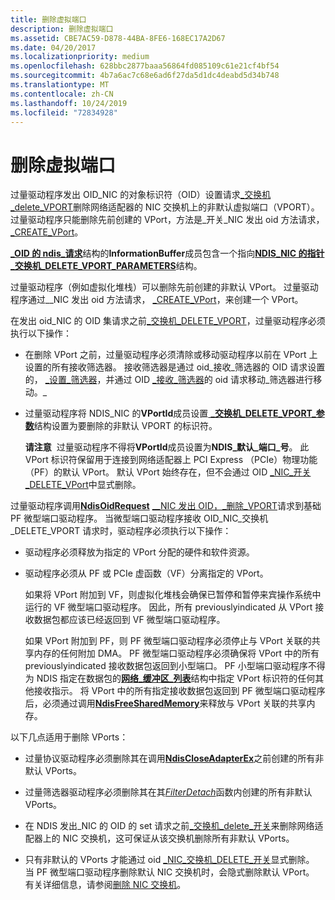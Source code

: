 ```yaml
---
title: 删除虚拟端口
description: 删除虚拟端口
ms.assetid: CBE7AC59-D878-44BA-8FE6-168EC17A2D67
ms.date: 04/20/2017
ms.localizationpriority: medium
ms.openlocfilehash: 628bbc2877baaa56864fd085109c61e21cf4bf54
ms.sourcegitcommit: 4b7a6ac7c68e6ad6f27da5d1dc4deabd5d34b748
ms.translationtype: MT
ms.contentlocale: zh-CN
ms.lasthandoff: 10/24/2019
ms.locfileid: "72834928"
---
```

# <a name="deleting-a-virtual-port"></a>删除虚拟端口


过量驱动程序发出 OID\_NIC 的对象标识符（OID）设置请求[\_交换机\_delete\_VPORT](https://docs.microsoft.com/windows-hardware/drivers/network/oid-nic-switch-delete-vport)删除网络适配器的 NIC 交换机上的非默认虚拟端口（VPORT）。 过量驱动程序只能删除先前创建的 VPort，方法是\_开关\_NIC 发出 oid 方法请求， [\_CREATE\_VPort](https://docs.microsoft.com/windows-hardware/drivers/network/oid-nic-switch-create-vport)。

[ **\_OID 的 ndis\_请求**](https://docs.microsoft.com/windows-hardware/drivers/ddi/ndis/ns-ndis-_ndis_oid_request)结构的**InformationBuffer**成员包含一个指向[**NDIS\_NIC 的指针\_交换机\_DELETE\_VPORT\_PARAMETERS**](https://docs.microsoft.com/windows-hardware/drivers/ddi/ntddndis/ns-ntddndis-_ndis_nic_switch_delete_vport_parameters)结构。

过量驱动程序（例如虚拟化堆栈）可以删除先前创建的非默认 VPort。 过量驱动程序通过\_\_NIC 发出 oid 方法请求， [\_CREATE\_VPort](https://docs.microsoft.com/windows-hardware/drivers/network/oid-nic-switch-create-vport)，来创建一个 VPort。

在发出 oid\_NIC 的 OID 集请求之前[\_交换机\_DELETE\_VPORT](https://docs.microsoft.com/windows-hardware/drivers/network/oid-nic-switch-delete-vport)，过量驱动程序必须执行以下操作：

-   在删除 VPort 之前，过量驱动程序必须清除或移动驱动程序以前在 VPort 上设置的所有接收筛选器。 接收筛选器是通过 oid\_接收\_筛选器的 OID 请求设置的， [\_设置\_筛选器](https://docs.microsoft.com/windows-hardware/drivers/network/oid-receive-filter-set-filter)，并通过 OID [\_接收\_筛选器](https://docs.microsoft.com/windows-hardware/drivers/network/oid-receive-filter-move-filter)的 oid 请求移动\_筛选器进行移动。\_

-   过量驱动程序将 NDIS\_NIC 的**VPortId**成员设置[ **\_交换机\_DELETE\_VPORT\_参数**](https://docs.microsoft.com/windows-hardware/drivers/ddi/ntddndis/ns-ntddndis-_ndis_nic_switch_delete_vport_parameters)结构设置为要删除的非默认 VPORT 的标识符。

    **请注意**  过量驱动程序不得将**VPortId**成员设置为**NDIS\_默认\_端口\_号**。 此 VPort 标识符保留用于连接到网络适配器上 PCI Express （PCIe）物理功能（PF）的默认 VPort。 默认 VPort 始终存在，但不会通过 OID [\_NIC\_开关\_DELETE\_VPort](https://docs.microsoft.com/windows-hardware/drivers/network/oid-nic-switch-delete-vport)中显式删除。

     

过量驱动程序调用[**NdisOidRequest**](https://docs.microsoft.com/windows-hardware/drivers/ddi/ndis/nf-ndis-ndisoidrequest) [\_\_NIC 发出 OID，\_删除\_VPORT](https://docs.microsoft.com/windows-hardware/drivers/network/oid-nic-switch-delete-vport)请求到基础 PF 微型端口驱动程序。 当微型端口驱动程序接收 OID\_NIC\_交换机\_DELETE\_VPORT 请求时，驱动程序必须执行以下操作：

-   驱动程序必须释放为指定的 VPort 分配的硬件和软件资源。

-   驱动程序必须从 PF 或 PCIe 虚函数（VF）分离指定的 VPort。

    如果将 VPort 附加到 VF，则虚拟化堆栈会确保已暂停和暂停来宾操作系统中运行的 VF 微型端口驱动程序。 因此，所有 previouslyindicated 从 VPort 接收数据包都应该已经返回到 VF 微型端口驱动程序。

    如果 VPort 附加到 PF，则 PF 微型端口驱动程序必须停止与 VPort 关联的共享内存的任何附加 DMA。 PF 微型端口驱动程序必须确保将 VPort 中的所有 previouslyindicated 接收数据包返回到小型端口。 PF 小型端口驱动程序不得为 NDIS 指定在数据包的[**网络\_缓冲区\_列表**](https://docs.microsoft.com/windows-hardware/drivers/ddi/ndis/ns-ndis-_net_buffer_list)结构中指定 VPort 标识符的任何其他接收指示。 将 VPort 中的所有指定接收数据包返回到 PF 微型端口驱动程序后，必须通过调用[**NdisFreeSharedMemory**](https://docs.microsoft.com/windows-hardware/drivers/ddi/ndis/nf-ndis-ndisfreesharedmemory)来释放与 VPort 关联的共享内存。

以下几点适用于删除 VPorts：

-   过量协议驱动程序必须删除其在调用[**NdisCloseAdapterEx**](https://docs.microsoft.com/windows-hardware/drivers/ddi/ndis/nf-ndis-ndiscloseadapterex)之前创建的所有非默认 VPorts。

-   过量筛选器驱动程序必须删除其在其[*FilterDetach*](https://docs.microsoft.com/windows-hardware/drivers/ddi/ndis/nc-ndis-filter_detach)函数内创建的所有非默认 VPorts。

-   在 NDIS 发出\_NIC 的 OID 的 set 请求之前[\_交换机\_delete\_开关](https://docs.microsoft.com/windows-hardware/drivers/network/oid-nic-switch-delete-switch)来删除网络适配器上的 NIC 交换机，这可保证从该交换机删除所有非默认 VPorts。

-   只有非默认的 VPorts 才能通过 oid [\_NIC\_交换机\_DELETE\_开关](https://docs.microsoft.com/windows-hardware/drivers/network/oid-nic-switch-delete-switch)显式删除。 当 PF 微型端口驱动程序删除默认 NIC 交换机时，会隐式删除默认 VPort。 有关详细信息，请参阅[删除 NIC 交换机](deleting-a-nic-switch.md)。

 

 





